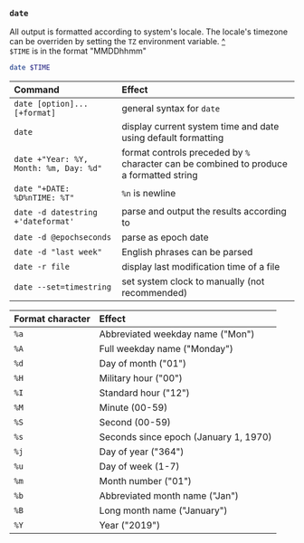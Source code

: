 ### `date`
All output is formatted according to system's locale. The locale's timezone can be overriden by setting the `TZ` environment variable. [^](https://linuxize.com/post/linux-date-command/ "linuxize.com: \"Linux date command\"")\
`$TIME` is in the format "MMDDhhmm"
```sh
date $TIME
```
Command | Effect
:---    | :---
`date [option]... [+format]` | general syntax for `date`
`date` | display current system time and date using default formatting
`date +"Year: %Y, Month: %m, Day: %d"` | format controls preceded by `%` character can be combined to produce a formatted string
`date "+DATE: %D%nTIME: %T"` | `%n` is newline
`date -d datestring +'dateformat'` | parse <datestring> and output the results according to <dateformat>
`date -d @epochseconds` | parse <epochseconds> as epoch date
`date -d "last week"` | English phrases can be parsed
`date -r file` | display last modification time of a file
`date --set=timestring` | set system clock to <timestring> manually (not recommended)

Format character | Effect
:--- | :---
`%a` | Abbreviated weekday name ("Mon")
`%A` | Full weekday name ("Monday")
`%d` | Day of month ("01")
`%H` | Military hour ("00")
`%I` | Standard hour ("12")
`%M` | Minute (00-59)
`%S` | Second (00-59)
`%s` | Seconds since epoch (January 1, 1970)
`%j` | Day of year ("364")
`%u` | Day of week (1-7)
`%m` | Month number ("01")
`%b` | Abbreviated month name ("Jan")
`%B` | Long month name ("January")
`%Y` | Year ("2019")
